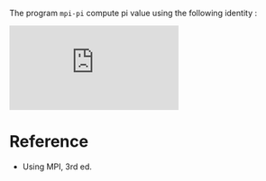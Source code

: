The program `mpi-pi` compute pi value using the following identity :

![](https://latex.codecogs.com/gif.latex?%5Cint_0%5E1%5Cfrac%7B4%7D%7B1&plus;x%5E2%7D%5C%2C%5Cmathrm%7Bd%7Dx%20%3D%20%5Cpi)

# Reference 

* Using MPI, 3rd ed.
